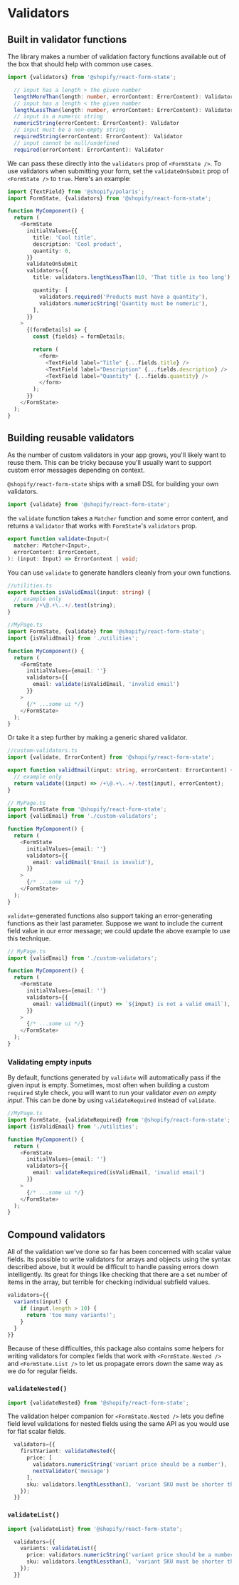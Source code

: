 # Validators

## Built in validator functions

The library makes a number of validation factory functions available out of the box that should help with common use cases.

```typescript
import {validators} from '@shopify/react-form-state';
```

```typescript
  // input has a length > the given number
  lengthMoreThan(length: number, errorContent: ErrorContent): Validator
  // input has a length < the given number
  lengthLessThan(length: number, errorContent: ErrorContent): Validator
  // input is a numeric string
  numericString(errorContent: ErrorContent): Validator
  // input must be a non-empty string
  requiredString(errorContent: ErrorContent): Validator
  // input cannot be null/undefined
  required(errorContent: ErrorContent): Validator
```

We can pass these directly into the `validators` prop of `<FormState />`.
To use validators when submitting your form, set the `validateOnSubmit` prop of `<FormState />` to `true`. Here's an example:

```typescript
import {TextField} from '@shopify/polaris';
import FormState, {validators} from '@shopify/react-form-state';

function MyComponent() {
  return (
    <FormState
      initialValues={{
        title: 'Cool title',
        description: 'Cool product',
        quantity: 0,
      }}
      validateOnSubmit
      validators={{
        title: validators.lengthLessThan(10, 'That title is too long'),

        quantity: [
          validators.required('Products must have a quantity'),
          validators.numericString('Quantity must be numeric'),
        ],
      }}
    >
      {(formDetails) => {
        const {fields} = formDetails;

        return (
          <form>
            <TextField label="Title" {...fields.title} />
            <TextField label="Description" {...fields.description} />
            <TextField label="Quantity" {...fields.quantity} />
          </form>
        );
      }}
    </FormState>
  );
}
```

## Building reusable validators

As the number of custom validators in your app grows, you'll likely want to reuse them. This can be tricky because you'll usually want to support custom error messages depending on context.

`@shopify/react-form-state` ships with a small DSL for building your own validators.

```typescript
import {validate} from '@shopify/react-form-state';
```

the `validate` function takes a `Matcher` function and some error content, and returns a `Validator` that works with `FormState`'s `validators` prop.

```typescript
export function validate<Input>(
  matcher: Matcher<Input>,
  errorContent: ErrorContent,
): (input: Input) => ErrorContent | void;
```

You can use `validate` to generate handlers cleanly from your own functions.

```typescript
//utilities.ts
export function isValidEmail(input: string) {
  // example only
  return /+\@.+\..+/.test(string);
}
```

```typescript
//MyPage.ts
import FormState, {validate} from '@shopify/react-form-state';
import {isValidEmail} from './utilities';

function MyComponent() {
  return (
    <FormState
      initialValues={email: ''}
      validators={{
        email: validate(isValidEmail, 'invalid email')
      }}
    >
      {/* ...some ui */}
    </FormState>
  );
}
```

Or take it a step further by making a generic shared validator.

```typescript
//custom-validators.ts
import {validate, ErrorContent} from '@shopify/react-form-state';

export function validEmail(input: string, errorContent: ErrorContent) {
  // example only
  return validate((input) => /+\@.+\..+/.test(input), errorContent);
}
```

```typescript
// MyPage.ts
import FormState from '@shopify/react-form-state';
import {validEmail} from './custom-validators';

function MyComponent() {
  return (
    <FormState
      initialValues={email: ''}
      validators={{
        email: validEmail('Email is invalid'),
      }}
    >
      {/* ...some ui */}
    </FormState>
  );
}
```

`validate`-generated functions also support taking an error-generating functions as their last parameter. Suppose we want to include the current field value in our error message; we could update the above example to use this technique.

```typescript
// MyPage.ts
import {validEmail} from './custom-validators';

function MyComponent() {
  return (
    <FormState
      initialValues={email: ''}
      validators={{
        email: validEmail((input) => `${input} is not a valid email`),
      }}
    >
      {/* ...some ui */}
    </FormState>
  );
}
```

### Validating empty inputs

By default, functions generated by `validate` will automatically pass if the given input is empty. Sometimes, most often when building a custom `required` style check, you will want to run your validator _even on empty input_. This can be done by using `validateRequired` instead of `validate`.

```typescript
//MyPage.ts
import FormState, {validateRequired} from '@shopify/react-form-state';
import {isValidEmail} from './utilities';

function MyComponent() {
  return (
    <FormState
      initialValues={email: ''}
      validators={{
        email: validateRequired(isValidEmail, 'invalid email')
      }}
    >
      {/* ...some ui */}
    </FormState>
  );
}
```

## Compound validators

All of the validation we've done so far has been concerned with scalar value fields. Its possible to write validators for arrays and objects using the syntax described above, but it would be difficult to handle passing errors down intelligently. Its great for things like checking that there are a set number of items in the array, but terrible for checking individual subfield values.

```typescript
validators={{
  variants(input) {
    if (input.length > 10) {
      return 'too many variants!';
    }
  }
}}
```

Because of these difficulties, this package also contains some helpers for writing validators for complex fields that work with `<FormState.Nested />` and `<FormState.List />` to let us propagate errors down the same way as we do for regular fields.

### `validateNested()`

```typescript
import {validateNested} from '@shopify/react-form-state';
```

The validation helper companion for `<FormState.Nested />` lets you define field level validations for nested fields using the same API as you would use for flat scalar fields.

```typescript
  validators={{
    firstVariant: validateNested({
      price: [
        validators.numericString('variant price should be a number'),
        nextValidator('message')
      ],
      sku: validators.lengthLessthan(3, 'variant SKU must be shorter than 3 characters');
    });
  }}
```

### `validateList()`

```typescript
import {validateList} from '@shopify/react-form-state';
```

```typescript
  validators={{
    variants: validateList({
      price: validators.numericString('variant price should be a number'),
      sku: validators.lengthLessthan(3, 'variant SKU must be shorter than 3 characters');
    });
  }}
```
